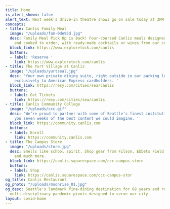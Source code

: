 ```yaml
---
title: Home
is_alert_shown: false
alert_text: Next week's drive-in theatre shows go on sale today at 3PM!
concepts:
- title: Canlis Family Meal
  image: "/uploads/fam-0de95d.jpg"
  desc: Family Meal Pick Up is Back! Four-coursed Canlis meals designed for the home
    and cooked to order, with ready-made cocktails or wines from our cellar.
  block_link: https://www.exploretock.com/canlis
  buttons:
  - label: 'Reserve '
    link: https://www.exploretock.com/canlis
- title: The Yurt Village at Canlis
  image: "/uploads/yurtseal.jpg"
  desc: 'Your own private dining suite, right outside in our parking lot. Available
    exclusively to American Express cardholders. '
  block_link: https://resy.com/cities/sea/canlis
  buttons:
  - label: Get Tickets
    link: https://resy.com/cities/sea/canlis
- title: Canlis Community College
  image: "/uploads/ccc.gif"
  desc: 'We’re proud to partner with some of Seattle’s finest institutions to bring
    you seven weeks of the best content we could imagine. '
  block_link: https://community.canlis.com
  buttons:
  - label: Enroll
    link: https://community.canlis.com
- title: The Campus Store
  image: "/uploads/store.jpg"
  desc: Smells like school spirit. Shop gear from Filson, Ebbets Field, BlackWing,
    and much more.
  block_link: https://canlis.squarespace.com/ccc-campus-store
  buttons:
  - label: Shop
    link: https://canlis.squarespace.com/ccc-campus-stor
og_title: Canlis Restaurant
og_photo: "/uploads/moonrise_01.jpg"
og_desc: Seattle's landmark fine-dining destination for 69 years and recent home to
  multi-disciplinary pandemic pivots designed to serve our city.
layout: covid-home
---
```


